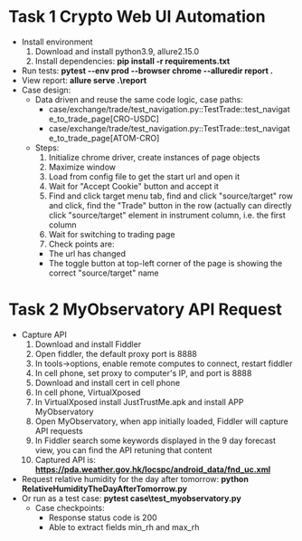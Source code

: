 # Task 1 Crypto Web UI Automation
- Install environment
  1. Download and install python3.9, allure2.15.0
  2. Install dependencies: **pip install -r requirements.txt**
- Run tests:  **pytest --env prod --browser chrome --alluredir report .**
- View report: **allure serve .\report**
- Case design:
  + Data driven and reuse the same code logic, case paths:
    + case/exchange/trade/test_navigation.py::TestTrade::test_navigate_to_trade_page[CRO-USDC]
    + case/exchange/trade/test_navigation.py::TestTrade::test_navigate_to_trade_page[ATOM-CRO]
  + Steps:
    1. Initialize chrome driver, create instances of page objects
    2. Maximize window
    3. Load from config file to get the start url and open it
    4. Wait for "Accept Cookie" button and accept it
    5. Find and click target menu tab, find and click "source/target" row and click, find the "Trade" button in the row (actually can directly click "source/target" element in instrument column, i.e. the first column
    6. Wait for switching to trading page
    7. Check points are:
      * The url has changed
      * The toggle button at top-left corner of the page is showing the correct "source/target" name
# Task 2 MyObservatory API Request
- Capture API
  1. Download and install Fiddler
  2. Open fiddler, the default proxy port is 8888
  3. In tools->options, enable remote computes to connect, restart fiddler
  4. In cell phone, set proxy to computer's IP, and port is 8888
  5. Download and install cert in cell phone
  6. In cell phone, VirtualXposed
  7. In VirtualXposed install JustTrustMe.apk and install APP MyObservatory
  8. Open MyObservatory, when app initially loaded, Fiddler will capture API requests
  9. In Fiddler search some keywords displayed in the 9 day forecast view, you can find the API retuning that content
  10. Captured API is: **https://pda.weather.gov.hk/locspc/android_data/fnd_uc.xml**
- Request relative humidity for the day after tomorrow:
  **python RelativeHumidityTheDayAfterTomorrow.py**
- Or run as a test case:
  **pytest case\test_myobservatory.py**
  + Case checkpoints:
    + Response status code is 200
    + Able to extract fields min_rh and max_rh
